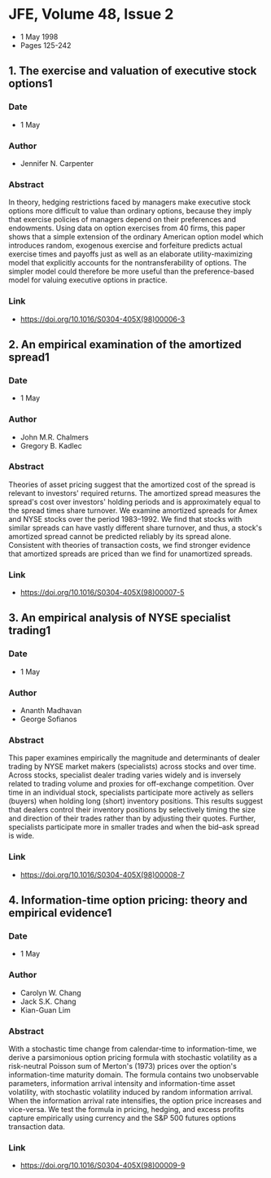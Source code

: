 # JFE, Volume 48, Issue 2
- 1 May 1998
- Pages 125-242

## 1. The exercise and valuation of executive stock options1
### Date
- 1 May
### Author
- Jennifer N. Carpenter
### Abstract
In theory, hedging restrictions faced by managers make executive stock options more difficult to value than ordinary options, because they imply that exercise policies of managers depend on their preferences and endowments. Using data on option exercises from 40 firms, this paper shows that a simple extension of the ordinary American option model which introduces random, exogenous exercise and forfeiture predicts actual exercise times and payoffs just as well as an elaborate utility-maximizing model that explicitly accounts for the nontransferability of options. The simpler model could therefore be more useful than the preference-based model for valuing executive options in practice.
### Link
- https://doi.org/10.1016/S0304-405X(98)00006-3

## 2. An empirical examination of the amortized spread1
### Date
- 1 May
### Author
- John M.R. Chalmers
- Gregory B. Kadlec
### Abstract
Theories of asset pricing suggest that the amortized cost of the spread is relevant to investors' required returns. The amortized spread measures the spread's cost over investors' holding periods and is approximately equal to the spread times share turnover. We examine amortized spreads for Amex and NYSE stocks over the period 1983–1992. We find that stocks with similar spreads can have vastly different share turnover, and thus, a stock's amortized spread cannot be predicted reliably by its spread alone. Consistent with theories of transaction costs, we find stronger evidence that amortized spreads are priced than we find for unamortized spreads.
### Link
- https://doi.org/10.1016/S0304-405X(98)00007-5

## 3. An empirical analysis of NYSE specialist trading1
### Date
- 1 May
### Author
- Ananth Madhavan
- George Sofianos
### Abstract
This paper examines empirically the magnitude and determinants of dealer trading by NYSE market makers (specialists) across stocks and over time. Across stocks, specialist dealer trading varies widely and is inversely related to trading volume and proxies for off-exchange competition. Over time in an individual stock, specialists participate more actively as sellers (buyers) when holding long (short) inventory positions. This results suggest that dealers control their inventory positions by selectively timing the size and direction of their trades rather than by adjusting their quotes. Further, specialists participate more in smaller trades and when the bid–ask spread is wide.
### Link
- https://doi.org/10.1016/S0304-405X(98)00008-7

## 4. Information-time option pricing: theory and empirical evidence1
### Date
- 1 May
### Author
- Carolyn W. Chang
- Jack S.K. Chang
- Kian-Guan Lim
### Abstract
With a stochastic time change from calendar-time to information-time, we derive a parsimonious option pricing formula with stochastic volatility as a risk-neutral Poisson sum of Merton's (1973) prices over the option's information-time maturity domain. The formula contains two unobservable parameters, information arrival intensity and information-time asset volatility, with stochastic volatility induced by random information arrival. When the information arrival rate intensifies, the option price increases and vice-versa. We test the formula in pricing, hedging, and excess profits capture empirically using currency and the S&P 500 futures options transaction data.
### Link
- https://doi.org/10.1016/S0304-405X(98)00009-9


